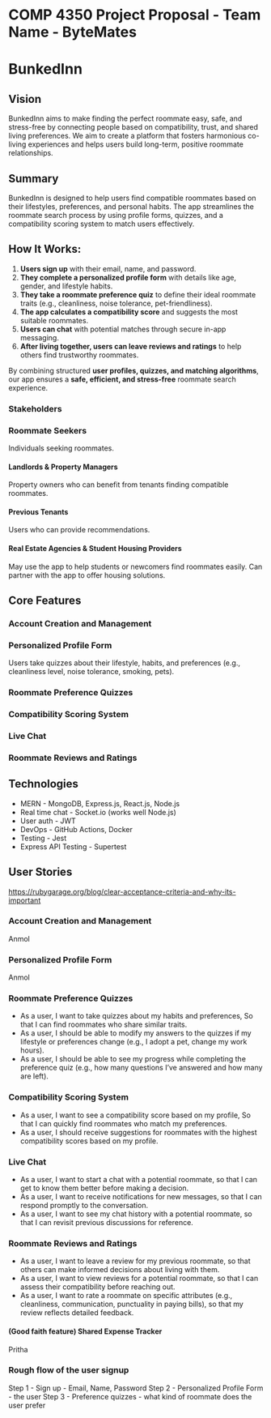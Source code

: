 # COMP 4350 Project Proposal - Team Name - ByteMates

# BunkedInn

## Vision

BunkedInn aims to make finding the perfect roommate easy, safe, and stress-free by connecting people based on compatibility, trust, and shared living preferences. We aim to create a platform that fosters harmonious co-living experiences and helps users build long-term, positive roommate relationships.

## Summary

BunkedInn is designed to help users find compatible roommates based on their lifestyles, preferences, and personal habits. The app streamlines the roommate search process by using profile forms, quizzes, and a compatibility scoring system to match users effectively.

## How It Works:

1. **Users sign up** with their email, name, and password.
2. **They complete a personalized profile form** with details like age, gender, and lifestyle habits.
3. **They take a roommate preference quiz** to define their ideal roommate traits (e.g., cleanliness, noise tolerance, pet-friendliness).
4. **The app calculates a compatibility score** and suggests the most suitable roommates.
5. **Users can chat** with potential matches through secure in-app messaging.
6. **After living together, users can leave reviews and ratings** to help others find trustworthy roommates.

By combining structured **user profiles, quizzes, and matching algorithms**, our app ensures a **safe, efficient, and stress-free** roommate search experience.

### Stakeholders

### Roommate Seekers

Individuals seeking roommates.

#### Landlords & Property Managers

Property owners who can benefit from tenants finding compatible roommates.

#### Previous Tenants

Users who can provide recommendations.

#### Real Estate Agencies & Student Housing Providers

May use the app to help students or newcomers find roommates easily. Can partner with the app to offer housing solutions.

## Core Features

### Account Creation and Management

### Personalized Profile Form

Users take quizzes about their lifestyle, habits, and preferences (e.g., cleanliness level, noise tolerance, smoking, pets).

### Roommate Preference Quizzes

### Compatibility Scoring System

### Live Chat

### Roommate Reviews and Ratings

## Technologies

- MERN - MongoDB, Express.js, React.js, Node.js
- Real time chat - Socket.io (works well Node.js)
- User auth - JWT
- DevOps - GitHub Actions, Docker
- Testing - Jest
- Express API Testing - Supertest

## User Stories

https://rubygarage.org/blog/clear-acceptance-criteria-and-why-its-important

### Account Creation and Management

Anmol

### Personalized Profile Form

Anmol

### Roommate Preference Quizzes

* As a user, I want to take quizzes about my habits and preferences, So that I can find roommates who share similar traits.
* As a user, I should be able to modify my answers to the quizzes if my lifestyle or preferences change (e.g., I adopt a pet, change my work hours).
* As a user, I should be able to see my progress while completing the preference quiz (e.g., how many questions I’ve answered and how many are left).

### Compatibility Scoring System

* As a user, I want to see a compatibility score based on my profile, So that I can quickly find roommates who match my preferences.
* As a user, I should receive suggestions for roommates with the highest compatibility scores based on my profile.

### Live Chat

* As a user, I want to start a chat with a potential roommate, so that I can get to know them better before making a decision.
* As a user, I want to receive notifications for new messages, so that I can respond promptly to the conversation.
* As a user, I want to see my chat history with a potential roommate, so that I can revisit previous discussions for reference.


### Roommate Reviews and Ratings

* As a user, I want to leave a review for my previous roommate, so that others can make informed decisions about living with them.
* As a user, I want to view reviews for a potential roommate, so that I can assess their compatibility before reaching out.
* As a user, I want to rate a roommate on specific attributes (e.g., cleanliness, communication, punctuality in paying bills), so that my review reflects detailed feedback.


#### (Good faith feature) Shared Expense Tracker

Pritha

### Rough flow of the user signup

Step 1 - Sign up - Email, Name, Password
Step 2 - Personalized Profile Form - the user
Step 3 - Preference quizzes - what kind of roommate does the user prefer
